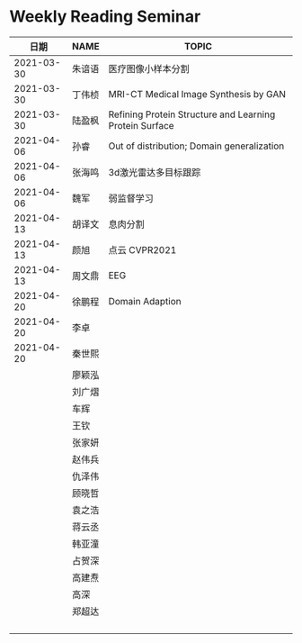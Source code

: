 # Weekly Reading Seminar

| 日期       | NAME            | TOPIC  |
| ---------- | --------------- | ------ |
| 2021-03-30 | 朱谙语          | 医疗图像小样本分割 |
| 2021-03-30 | 丁伟桢          | MRI-CT Medical Image Synthesis by GAN |
| 2021-03-30 | 陆盈枫          | Refining Protein Structure and Learning Protein Surface |
| 2021-04-06 | 孙睿 | Out of distribution; Domain generalization |
| 2021-04-06 | 张海鸣 | 3d激光雷达多目标跟踪 |
| 2021-04-06 | 魏军   | 弱监督学习 |
| 2021-04-13 | 胡译文 | 息肉分割 |
| 2021-04-13 | 颜旭 | 点云 CVPR2021 |
| 2021-04-13 | 周文鼎 | EEG |
| 2021-04-20 | 徐鹏程 | Domain Adaption |
| 2021-04-20 | 李卓 | |
| 2021-04-20 | 秦世熙 |  |
|            | 廖颖泓 | |
|            | 刘广熠 | |
|            | 车辉 | |
| | 王钦 | |
| | 张家妍 | |
| | 赵伟兵 | |
| | 仇泽伟 | |
| | 顾晓哲 | |
| | 袁之浩 | |
| | 蒋云丞 | |
| | 韩亚潼 | |
| | 占贺深 | |
| | 高建焘 | |
| | 高深 | |
| | 郑超达 | |
| |        |  |
| |  | |
| |  | |
| |  | |



